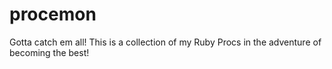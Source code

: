 procemon
========

Gotta catch em all! This is a collection of my Ruby Procs in the adventure of becoming the best!
